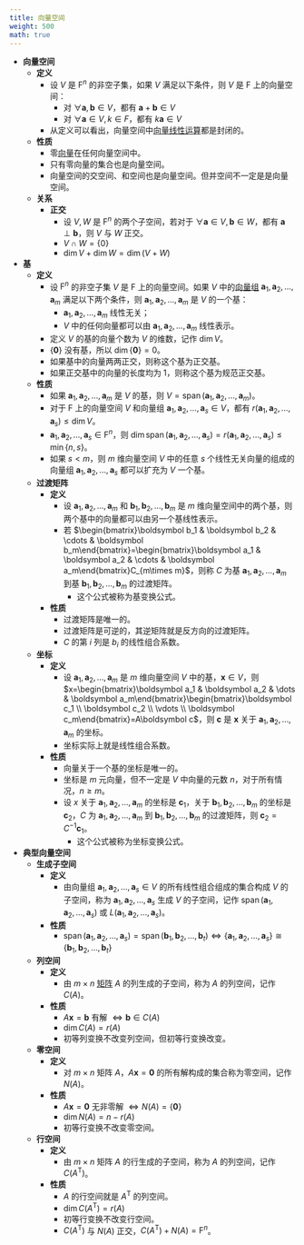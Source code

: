```yaml
---
title: 向量空间
weight: 500
math: true
---
```


- **向量空间**
    - **定义**
        - 设 $V$ 是 $\mathrm F^n$ 的非空子集，如果 $V$ 满足以下条件，则 $V$ 是 $\mathrm F$ 上的向量空间：
            - 对 $\forall \boldsymbol a,\boldsymbol b\in V$，都有 $\boldsymbol a+\boldsymbol b\in V$
            - 对 $\forall \boldsymbol a\in V,k\in F$，都有 $k\boldsymbol a\in V$
        - 从定义可以看出，向量空间中[向量线性运算](向量#^qhvnyd)都是封闭的。
    - **性质**
        - 零[向量](/notes/docs/mathematics/linear-algrbra/vector)在任何向量空间中。
        - 只有零向量的集合也是向量空间。
        - 向量空间的交空间、和空间也是向量空间。但并空间不一定是是向量空间。
    - **关系**
        - **正交**
            - 设 $V,W$ 是 $\mathrm F^n$ 的两个子空间，若对于 $\forall \boldsymbol a\in V,\boldsymbol b\in W$，都有 $\boldsymbol a\perp\boldsymbol b$，则 $V$ 与 $W$ 正交。
            - $V\cap W=\{0\}$
            - $\dim V+\dim W=\dim (V+W)$
- **基** <span id="sohrgj"></span>
    - **定义**
        - 设 $\mathrm F^n$ 的非空子集 $V$ 是 $\mathrm F$ 上的向量空间。如果 $V$ 中的[向量组](向量#^0067dr) $\boldsymbol a_1,\boldsymbol a_2,\dots,\boldsymbol a_m$ 满足以下两个条件，则 $\boldsymbol a_1,\boldsymbol a_2,\dots,\boldsymbol a_m$ 是 $V$ 的一个基：
            - $\boldsymbol a_1,\boldsymbol a_2,\dots,\boldsymbol a_m$ 线性无关；
            - $V$ 中的任何向量都可以由 $\boldsymbol a_1,\boldsymbol a_2,\dots,\boldsymbol a_m$ 线性表示。
        - 定义 $V$ 的基的向量个数为 $V$ 的维数，记作 $\dim V$。
        - $\{\boldsymbol 0\}$ 没有基，所以 $\dim\{\boldsymbol 0\}=0$。
        - 如果基中的向量两两正交，则称这个基为正交基。
        - 如果正交基中的向量的长度均为 $1$，则称这个基为规范正交基。
    - **性质**
        - 如果 $\boldsymbol a_1,\boldsymbol a_2,\dots,\boldsymbol a_m$ 是 $V$ 的基，则 $V=\operatorname{span}(\boldsymbol a_1,\boldsymbol a_2,\dots,\boldsymbol a_m)$。
        - 对于 $\mathrm F$ 上的向量空间 $V$ 和向量组 $\boldsymbol a_1,\boldsymbol a_2,\dots,\boldsymbol a_s\in V$，都有 $r(\boldsymbol a_1,\boldsymbol a_2,\dots,\boldsymbol a_s)\le \dim V$。
        - $\boldsymbol a_1,\boldsymbol a_2,\dots,\boldsymbol a_s\in \mathrm F^n$，则 $\dim\operatorname{span}(\boldsymbol a_1,\boldsymbol a_2,\dots,\boldsymbol a_s)=r(\boldsymbol a_1,\boldsymbol a_2,\dots,\boldsymbol a_s)\le\min\{n,s\}$。
        - 如果 $s<m$，则 $m$ 维向量空间 $V$ 中的任意 $s$ 个线性无关向量的组成的向量组 $\boldsymbol a_1,\boldsymbol a_2,\dots,\boldsymbol a_s$ 都可以扩充为 $V$ 一个基。
    - **过渡矩阵**
        - **定义**
            - 设 $\boldsymbol a_1,\boldsymbol a_2,\dots,\boldsymbol a_m$ 和 $\boldsymbol b_1,\boldsymbol b_2,\dots,\boldsymbol b_m$ 是 $m$ 维向量空间中的两个基，则两个基中的向量都可以由另一个基线性表示。
            - 若 $\begin{bmatrix}\boldsymbol b_1 & \boldsymbol b_2 & \cdots & \boldsymbol b_m\end{bmatrix}=\begin{bmatrix}\boldsymbol a_1 & \boldsymbol a_2 & \cdots & \boldsymbol a_m\end{bmatrix}C_{m\times m}$，则称 $C$ 为基 $\boldsymbol a_1,\boldsymbol a_2,\dots,\boldsymbol a_m$ 到基 $\boldsymbol b_1,\boldsymbol b_2,\dots,\boldsymbol b_m$ 的过渡矩阵。
                - 这个公式被称为基变换公式。
        - **性质**
            - 过渡矩阵是唯一的。
            - 过渡矩阵是可逆的，其逆矩阵就是反方向的过渡矩阵。
            - $C$ 的第 $i$ 列是  $b_i$ 的线性组合系数。
    - **坐标**
        - **定义**
            - 设 $\boldsymbol a_1,\boldsymbol a_2,\dots,\boldsymbol a_m$ 是 $m$ 维向量空间  $V$ 中的基，$\boldsymbol x\in V$，则 $x=\begin{bmatrix}\boldsymbol a_1 & \boldsymbol a_2 & \dots & \boldsymbol a_m\end{bmatrix}\begin{bmatrix}\boldsymbol c_1 \\ \boldsymbol c_2 \\ \vdots \\ \boldsymbol c_m\end{bmatrix}=A\boldsymbol c$，则 $\boldsymbol c$ 是 $\boldsymbol x$ 关于 $\boldsymbol a_1,\boldsymbol a_2,\dots,\boldsymbol a_m$ 的坐标。
            - 坐标实际上就是线性组合系数。
        - **性质**
            - 向量关于一个基的坐标是唯一的。
            - 坐标是 $m$ 元向量，但不一定是 $V$ 中向量的元数 $n$，对于所有情况，$n\ge m$。
            - 设 $x$ 关于 $\boldsymbol a_1,\boldsymbol a_2,\dots,\boldsymbol a_m$ 的坐标是 $\boldsymbol c_1$，关于 $\boldsymbol b_1,\boldsymbol b_2,\dots,\boldsymbol b_m$ 的坐标是 $\boldsymbol c_2$，$C$ 为 $\boldsymbol a_1,\boldsymbol a_2,\dots,\boldsymbol a_m$ 到 $\boldsymbol b_1,\boldsymbol b_2,\dots,\boldsymbol b_m$ 的过渡矩阵，则 $\boldsymbol c_2=C^{-1}\boldsymbol c_1$。
                - 这个公式被称为坐标变换公式。
- **典型向量空间**
    - **生成子空间**
        - **定义**
            - 由向量组 $\boldsymbol a_1,\boldsymbol a_2,\dots,\boldsymbol a_s\in V$ 的所有线性组合组成的集合构成 $V$ 的子空间，称为 $\boldsymbol a_1,\boldsymbol a_2,\dots,\boldsymbol a_s$ 生成 $V$ 的子空间，记作 $\operatorname{span}(\boldsymbol a_1,\boldsymbol a_2,\dots,\boldsymbol a_s)$ 或 $L(\boldsymbol a_1,\boldsymbol a_2,\dots,\boldsymbol a_s)$。
        - **性质**
            - $\operatorname{span}(\boldsymbol a_1,\boldsymbol a_2,\dots,\boldsymbol a_s)=\operatorname{span}(\boldsymbol b_1,\boldsymbol b_2,\dots,\boldsymbol b_t) \iff \{\boldsymbol a_1,\boldsymbol a_2,\dots,\boldsymbol a_s\}\cong\{\boldsymbol b_1,\boldsymbol b_2,\dots,\boldsymbol b_t\}$
    - **列空间**
        - **定义**
            - 由 $m\times n$ [矩阵](/notes/docs/mathematics/linear-algrbra/matrix) $A$ 的列生成的子空间，称为 $A$ 的列空间，记作 $C(A)$。
        - **性质**
            - $A\boldsymbol x=\boldsymbol b$ 有解 $\iff \boldsymbol b \in C(A)$
            - $\dim C(A)=r(A)$
            - 初等列变换不改变列空间，但初等行变换改变。
    - **零空间**
        - **定义**
            - 对 $m\times n$ 矩阵 $A$，$A\boldsymbol x=\boldsymbol 0$ 的所有解构成的集合称为零空间，记作 $N(A)$。
        - **性质**
            - $A\boldsymbol x=\boldsymbol 0$ 无非零解 $\iff N(A)=\{\boldsymbol 0\}$
            - $\dim N(A)=n-r(A)$
            - 初等行变换不改变零空间。
    - **行空间**
        - **定义**
            - 由 $m\times n$ 矩阵 $A$ 的行生成的子空间，称为 $A$ 的列空间，记作 $C(A^{\mathrm T})$。
        - **性质**
            - $A$ 的行空间就是 $A^{\mathrm T}$ 的列空间。
            - $\dim C(A^{\mathrm T})=r(A)$
            - 初等行变换不改变行空间。
            - $C(A^{\mathrm T})$  与 $N(A)$ 正交，$C(A^{\mathrm T})+N(A)=\mathrm F^n$。

